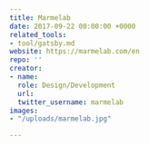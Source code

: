 ```yaml
---
title: Marmelab
date: 2017-09-22 00:00:00 +0000
related_tools:
- tool/gatsby.md
website: https://marmelab.com/en
repo: ''
creator:
- name: 
  role: Design/Development
  url: 
  twitter_username: marmelab
images:
- "/uploads/marmelab.jpg"

---
```

